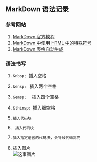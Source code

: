 <!--
title:markdown的语法记录
subtitle:markdown的语法记录
createDate:2022-11-16
updateDate:2023-02-24
tags:markdown
imagePath:img/md语法
-->


## MarkDown 语法记录

### 参考网站

1. [MarkDown 官方教程](https://markdown.com.cn/extended-syntax/fenced-code-blocks.html)
2. [MarkDown 中使用 HTML 中的特殊符号](https://www.jianshu.com/p/7bcf4ad609cf)
3. [MarkDown 表格自动生成](https://tableconvert.com/zh-cn/markdown-generator)

### 语法书写

1. `&nbsp;` &nbsp;插入空格
2. `&ensp;` &ensp;插入两个空格
3. `&emsp;` &emsp;插入四个空格
4. `&thinsp;` &thinsp;插入细空格
5. ```
   插入代码块
   ```
6. ```
    插入代码块
   ```

7. ```java
   插入指定语言的代码块，会导致代码高亮
   ```
8. 插入图片  
   ![这事图片](test.png)
